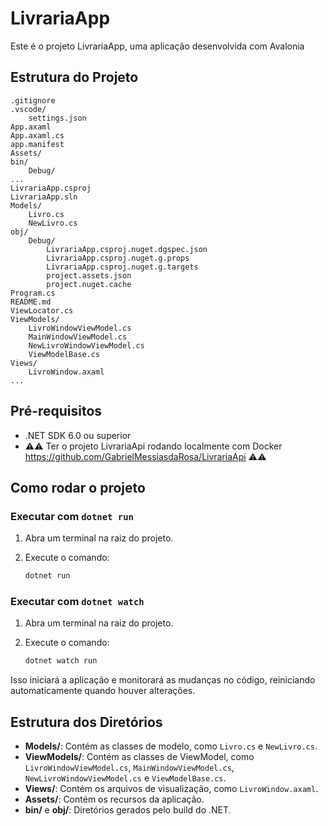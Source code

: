 # LivrariaApp

Este é o projeto LivrariaApp, uma aplicação desenvolvida com Avalonia

## Estrutura do Projeto

```plaintext
.gitignore
.vscode/
    settings.json
App.axaml
App.axaml.cs
app.manifest
Assets/
bin/
    Debug/
...
LivrariaApp.csproj
LivrariaApp.sln
Models/
    Livro.cs
    NewLivro.cs
obj/
    Debug/
        LivrariaApp.csproj.nuget.dgspec.json
        LivrariaApp.csproj.nuget.g.props
        LivrariaApp.csproj.nuget.g.targets
        project.assets.json
        project.nuget.cache
Program.cs
README.md
ViewLocator.cs
ViewModels/
    LivroWindowViewModel.cs
    MainWindowViewModel.cs
    NewLivroWindowViewModel.cs
    ViewModelBase.cs
Views/
    LivroWindow.axaml
...
```

## Pré-requisitos

- .NET SDK 6.0 ou superior
- ⚠️⚠️ Ter o projeto LivrariaApi rodando localmente com Docker https://github.com/GabrielMessiasdaRosa/LivrariaApi ⚠️⚠️

## Como rodar o projeto

### Executar com `dotnet run`

1. Abra um terminal na raiz do projeto.
2. Execute o comando:

   ```sh
   dotnet run
   ```

### Executar com `dotnet watch`

1. Abra um terminal na raiz do projeto.
2. Execute o comando:

   ```sh
   dotnet watch run
   ```

Isso iniciará a aplicação e monitorará as mudanças no código, reiniciando automaticamente quando houver alterações.

## Estrutura dos Diretórios

- **Models/**: Contém as classes de modelo, como `Livro.cs` e `NewLivro.cs`.
- **ViewModels/**: Contém as classes de ViewModel, como `LivroWindowViewModel.cs`, `MainWindowViewModel.cs`, `NewLivroWindowViewModel.cs` e `ViewModelBase.cs`.
- **Views/**: Contém os arquivos de visualização, como `LivroWindow.axaml`.
- **Assets/**: Contém os recursos da aplicação.
- **bin/** e **obj/**: Diretórios gerados pelo build do .NET.
